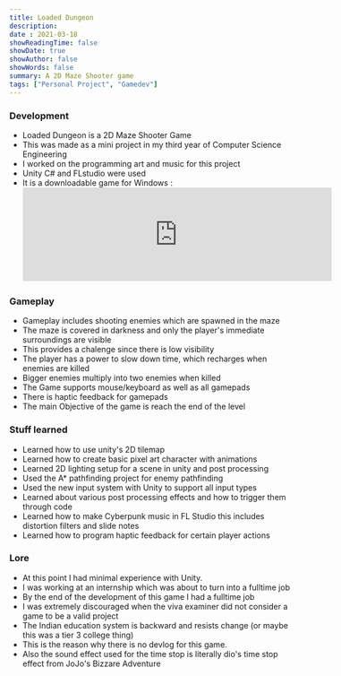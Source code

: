 ```yaml
---
title: Loaded Dungeon
description: 
date : 2021-03-18
showReadingTime: false
showDate: true
showAuthor: false
showWords: false
summary: A 2D Maze Shooter game
tags: ["Personal Project", "Gamedev"]
---
```



### Development
- Loaded Dungeon is a 2D Maze Shooter Game
- This was made as a mini project in my third year of Computer Science Engineering
- I worked on the programming art and music for this project
- Unity C# and FLstudio were used
- It is a downloadable game for Windows : <iframe frameborder="0" class = "flex flex-col max-w-full mt-0 prose dark:prose-invert lg:flex-row" src="https://itch.io/embed/960909?dark=true" width="552" height="167"><a href="https://theawesomeshaz.itch.io/loaded-dungeon">LOADED DUNGEON by TheAwesomeShaz</a></iframe>  

### Gameplay
- Gameplay includes shooting enemies which are spawned in the maze
- The maze is covered in darkness and only the player's immediate surroundings are visible
- This provides a chalenge since there is low visibility
- The player has a power to slow down time, which recharges when enemies are killed
- Bigger enemies multiply into two enemies when killed
- The Game supports mouse/keyboard as well as all gamepads
- There is haptic feedback for gamepads  
- The main Objective of the game is reach the end of the level <br>
<!-- {{< youtube 2fK3WPo2xf0>}} -->

### Stuff learned
- Learned how to use unity's 2D tilemap
- Learned how to create basic pixel art character with animations
- Learned 2D lighting setup for a scene in unity and post processing
- Used the A* pathfinding project for enemy pathfinding
- Used the new input system with Unity to support all input types
- Learned about various post processing effects and how to trigger them through code
- Learned how to make Cyberpunk music in FL Studio this includes distortion filters and slide notes
- Learned how to program haptic feedback for certain player actions


### Lore
- At this point I had minimal experience with Unity.
- I was working at an internship which was about to turn into a fulltime job
- By the end of the development of this game I had a fulltime job
- I was extremely discouraged when the viva examiner did not consider a game to be a valid project
- The Indian education system is backward and resists change (or maybe this was a tier 3 college thing)
- This is the reason why there is no devlog for this game.
- Also the sound effect used for the time stop is literally dio's time stop effect from JoJo's Bizzare Adventure
